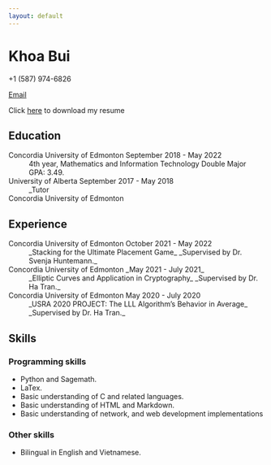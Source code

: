 ```yaml
---
layout: default
---
```


# Khoa Bui

 +1 (587) 974-6826 

[Email](mailto:khoabuiv@gmail.com)

Click [here](https://github.com/khoabuiv/khoabuiv.github.io/raw/main/Khoa_Resume.pdf) to download my resume

## Education

<dl>
<dt>Concordia University of Edmonton                                                         September 2018 - May 2022</dt>
<dd>4th year, Mathematics and Information Technology Double Major                                           GPA: 3.49.</dd>
<dt>University of Alberta                                                                    September 2017 - May 2018</dt>
<dd>_Tutor</dd>
<dt>Concordia University of Edmonton</dt>
</dl>

## Experience

<dl>
<dt>Concordia University of Edmonton                                                           October 2021 - May 2022</dt>
<dd>_Stacking for the Ultimate Placement Game_                                   _Supervised by Dr. Svenja Huntemann._</dd>
<dt>Concordia University of Edmonton                                                         _May 2021 - July 2021_</dt>
<dd>_Elliptic Curves and Application in Cryptography_                                              _Supervised by Dr. Ha Tran._</dd>
<dt>Concordia University of Edmonton                                                              May 2020 - July 2020</dt>
<dd>_USRA 2020 PROJECT: The LLL Algorithm’s Behavior in Average_                                   _Supervised by Dr. Ha Tran._</dd>
</dl>

## Skills

### Programming skills

*   Python and Sagemath.
*   LaTex.
*   Basic understanding of C and related languages.
*   Basic understanding of HTML and Markdown.
*   Basic understanding of network, and web development implementations

### Other skills

*   Bilingual in English and Vietnamese.

